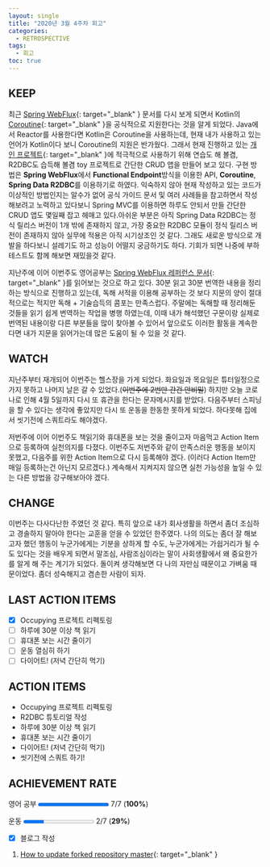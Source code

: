 ```yaml
---
layout: single
title: "2020년 3월 4주차 회고"
categories:
  - RETROSPECTIVE
tags:
  - 회고
toc: true
---
```


## KEEP

최근 [Spring WebFlux](https://docs.spring.io/spring/docs/current/spring-framework-reference/web-reactive.html){: target="\_blank" } 문서를 다시 보게 되면서 Kotlin의 [Coroutine](https://docs.spring.io/spring/docs/current/spring-framework-reference/languages.html#coroutines){: target="\_blank" }을 공식적으로 지원한다는 것을 알게 되었다. Java에서 Reactor를 사용한다면 Kotlin은 Coroutine을 사용하는데, 현재 내가 사용하고 있는 언어가 Kotlin이다 보니 Coroutine의 지원은 반가웠다. 그래서 현재 진행하고 있는 [개인 프로젝트](https://github.com/veluxer62/occupying){: target="\_blank" }에 적극적으로 사용하기 위해 연습도 해 볼겸, R2DBC도 습득해 볼겸 toy 프로젝트로 간단한 CRUD 앱을 만들어 보고 있다. 구현 방법은 **Spring WebFlux**에서 **Functional Endpoint**방식을 이용한 API, **Coroutine**, **Spring Data R2DBC**를 이용하기로 하였다. 익숙하지 않아 현재 작성하고 있는 코드가 이상적인 방법인지는 알수가 없어 공식 가이드 문서 및 여러 사례들을 참고하면서 작성해보려고 노력하고 있다보니 Spring MVC를 이용하면 하루도 안되서 만들 간단한 CRUD 앱도 몇일째 잡고 헤매고 있다.아쉬운 부분은 아직 Spring Data R2DBC는 정식 릴리스 버전이 1개 밖에 존재하지 않고, 가장 중요한 R2DBC 모듈이 정식 릴리스 버전이 존재하지 않아 실무에 적용은 아직 시기상조인 것 같다. 그래도 새로운 방식으로 개발을 하다보니 설레기도 하고 성능이 어떨지 궁금하기도 하다. 기회가 되면 나중에 부하 테스트도 함께 해보면 재밌을것 같다.

지난주에 이어 이번주도 영어공부는 [Spring WebFlux 레퍼런스 문서](https://docs.spring.io/spring/docs/current/spring-framework-reference/web-reactive.html){: target="\_blank" }를 읽어보는 것으로 하고 있다. 30분 읽고 30분 번역한 내용을 정리하는 방식으로 진행하고 있는데, 독해 서적을 이용해 공부하는 것 보다 지문의 양이 절대적으로는 적지만 독해 + 기술습득의 콤포는 만족스럽다. 주말에는 독해할 때 정리해둔 것들을 읽기 쉽게 번역하는 작업을 병행 하였는데, 이때 내가 해석했던 구문이랑 실제로 번역된 내용이랑 다른 부분들을 많이 찾아볼 수 있어서 앞으로도 이러한 활동을 계속한다면 내가 지문을 읽어가는데 많은 도움이 될 수 있을 것 같다.

## WATCH

지난주부터 재개되어 이번주는 헬스장을 가게 되었다. 화요일과 목요일은 튜터일정으로 가지 못하고 나머지 날은 갈 수 있었다.(~~이번주에 2번만 간건 안비밀~~) 하지만 오늘 코로나로 인해 4월 5일까지 다시 또 휴관을 한다는 문자메시지를 받았다. 다음주부터 스피닝을 할 수 있다는 생각에 좋았지만 다시 또 운동을 한동한 못하게 되었다. 하다못해 집에서 씻기전에 스쿼트라도 해야겠다.

저번주에 이어 이번주도 책읽기와 휴대폰을 보는 것을 줄이고자 마음먹고 Action Item으로 등록하여 실천의지를 다졌다. 이번주도 저번주와 같이 만족스러운 행동을 보이지 못했고, 다음주를 위한 Action Item으로 다시 등록해야 겠다. (이러다 Action Item만 매일 등록하는건 아닌지 모르겠다.) 계속해서 지켜지지 않으면 실천 가능성을 높일 수 있는 다른 방법을 강구해보아야 겠다.

## CHANGE

이번주는 다사다난한 주였던 것 같다. 특히 앞으로 내가 회사생활을 하면서 좀더 조심하고 경솔하지 말아야 한다는 교훈을 얻을 수 있었던 한주였다.
나의 의도는 좀더 잘 해보고자 했던 행동이 누군가에게는 기분을 상하게 할 수도, 누군가에게는 가쉽거리가 될 수도 있다는 것을 배우게 되면서 말조심, 사람조심이라는 말이 사회생활에서 왜 중요한가를 알게 해 주는 계기가 되었다. 돌이켜 생각해보면 다 나의 자만심 때문이고 가벼움 때문이었다. 좀더 성숙해지고 겸손한 사람이 되자.

## LAST ACTION ITEMS

- [x] Occupying 프로젝트 리펙토링
- [ ] 하루에 30분 이상 책 읽기
- [ ] 휴대폰 보는 시간 줄이기
- [ ] 운동 열심히 하기
- [ ] 다이어트! (저녁 간단히 먹기)

## ACTION ITEMS

- Occupying 프로젝트 리펙토링
- R2DBC 튜토리얼 작성
- 하루에 30분 이상 책 읽기
- 휴대폰 보는 시간 줄이기
- 다이어트! (저녁 간단히 먹기)
- 씻기전에 스쿼트 하기!

## ACHIEVEMENT RATE

영어 공부
<progress value="7" max="7"></progress>
7/7 (<b>100%</b>)

운동
<progress value="2" max="7"></progress>
2/7 (<b>29%</b>)

- [x] 블로그 작성

1. [How to update forked repository master](/tutorials/how-to-update-forked-repository-master/){: target="\_blank" }

